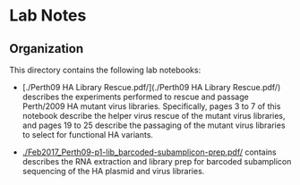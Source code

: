 # Lab Notes

## Organization

This directory contains the following lab notebooks:

* [./Perth09 HA Library Rescue.pdf/](./Perth09 HA Library Rescue.pdf/) describes the experiments performed to rescue and passage Perth/2009 HA mutant virus libraries. Specifically, pages 3 to 7 of this notebook describe the helper virus rescue of the mutant virus libraries, and pages 19 to 25 describe the passaging of the mutant virus libraries to select for functional HA variants.

* [./Feb2017_Perth09-p1-lib_barcoded-subamplicon-prep.pdf/](./Feb2017_Perth09-p1-lib_barcoded-subamplicon-prep.pdf/) contains describes the RNA extraction and library prep for barcoded subamplicon sequencing of the HA plasmid and virus libraries.
